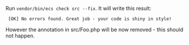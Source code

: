 Run `vendor/bin/ecs check src --fix`. It will write this result:

```
 [OK] No errors found. Great job - your code is shiny in style!
```

However the annotation in src/Foo.php will be now removed - this should not happen.

